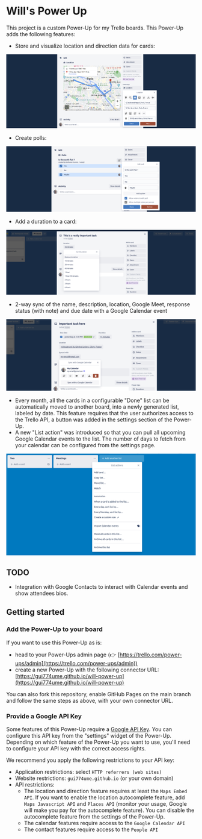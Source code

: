 # Will's Power Up

This project is a custom Power-Up for my Trello boards. This Power-Up adds the following features:
- Store and visualize location and direction data for cards:

![Location component](documentation/images/location_component.png)

- Create polls:

![Poll component](documentation/images/poll_component.png)

- Add a duration to a card:

![Duration component](documentation/images/duration_component.png)

- 2-way sync of the name, description, location, Google Meet, response status (with note) and due date with a Google Calendar event

![Calendar component](documentation/images/calendar_component.png)

- Every month, all the cards in a configurable "Done" list can be automatically moved to another board, into a newly generated list, labeled by date. This feature requires that the user authorizes access to the Trello API, a button was added in the settings section of the Power-Up.
- A new "List action" was introduced so that you can pull all upcoming Google Calendar events to the list. The number of days to fetch from your calendar can be configured from the settings page. 

![Import Calendar Events component](documentation/images/import_calendar_events_component.png)

## TODO

- Integration with Google Contacts to interact with Calendar events and show attendees bios.

## Getting started

### Add the Power-Up to your board

If you want to use this Power-Up as is:
- head to your Power-Ups admin page (👉 [https://trello.com/power-ups/admin](https://trello.com/power-ups/admin))
- create a new Power-Up with the following connector URL: [https://gui774ume.github.io/will-power-up](https://gui774ume.github.io/will-power-up)

You can also fork this repository, enable GitHub Pages on the main branch and follow the same steps as above, with your own connector URL.

### Provide a Google API Key

Some features of this Power-Up require a [Google API Key](https://cloud.google.com/docs/authentication/api-keys). You can configure this API key from the "settings" widget of the Power-Up.
Depending on which feature of the Power-Up you want to use, you'll need to configure your API key with the correct access rights.

We recommend you apply the following restrictions to your API key:
- Application restrictions: select `HTTP referrers (web sites)`
- Website restrictions: `gui774ume.github.io` (or your own domain)
- API restrictions:
  - The location and direction feature requires at least the `Maps Embed API`. If you want to enable the location autocomplete feature, add `Maps Javascript API` and `Places API` (monitor your usage, Google will make you pay for the autocomplete feature). You can disable the autocomplete feature from the settings of the Power-Up.
  - The calendar features require access to the `Google Calendar API`
  - The contact features require access to the `People API`